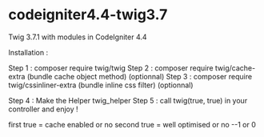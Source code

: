 # codeigniter4.4-twig3.7
Twig 3.7.1 with modules in CodeIgniter 4.4


Installation : 

Step 1 : composer require twig/twig
Step 2 : composer require twig/cache-extra (bundle cache object method) (optionnal)
Step 3 : composer require twig/cssinliner-extra (bundle inline css filter) (optionnal)



Step 4 : Make the Helper twig_helper
Step 5 : call twig(true, true) in your controller and enjoy !

first true  = cache enabled or no
second true = well optimised or no --1 or 0
